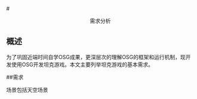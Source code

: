 #<center>需求分析</center>
## 概述
为了巩固近端时间自学OSG成果，更深层次的理解OSG的框架和运行机制，现开发使用OSG开发坦克游戏。本文主要列举坦克游戏的基本需求。

##需求

场景包括天空场景
